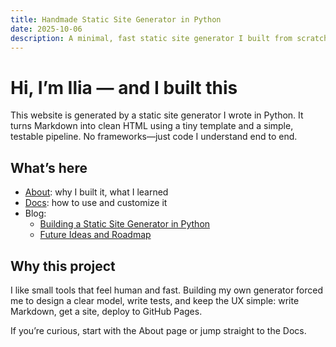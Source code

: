```yaml
---
title: Handmade Static Site Generator in Python
date: 2025-10-06
description: A minimal, fast static site generator I built from scratch in Python.
---
```


# Hi, I’m Ilia — and I built this

This website is generated by a static site generator I wrote in Python. It turns Markdown into clean HTML using a tiny template and a simple, testable pipeline. No frameworks—just code I understand end to end.

## What’s here

- [About](/about.html): why I built it, what I learned
- [Docs](/docs.html): how to use and customize it
- Blog:
  - [Building a Static Site Generator in Python](/blog/first-post.html)
  - [Future Ideas and Roadmap](/blog/future.html)

## Why this project

I like small tools that feel human and fast. Building my own generator forced me to design a clear model, write tests, and keep the UX simple: write Markdown, get a site, deploy to GitHub Pages.

If you’re curious, start with the About page or jump straight to the Docs.
